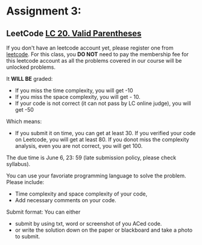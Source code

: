 # Assignment 3:
## LeetCode [LC 20. Valid Parentheses](https://leetcode.com/problems/valid-parentheses/)

If you don't have an leetcode account yet, please register one from [leetcode](leetcode.com).
For this class, you **DO NOT** need to pay the membership fee for this leetcode account as all 
the problems covered in our course will be unlocked problems.

It **WILL BE** graded:
- If you miss the time complexity, you will get -10
- If you miss the space complexity, you will get - 10.
- If your code is not correct (it can not pass by LC online judge), you will get -50

Which means:
- If you submit it on time, you can  get at least 30. If you verified your code on Leetcode,
you will get at least 80. If you donot miss the complexity analysis, even you are not 
correct, you will get 100.

The due time is June 6, 23: 59 (late submission policy, please check syllabus).


You can use your favoriate programming language to solve the problem.
Please include:
- Time complexity and space complexity of your code,
- Add necessary comments on your code.


Submit format:
You can either 
- submit by using txt, word or screenshot of you ACed code.
- or write the solution down on the paper or blackboard and take a photo to submit.
